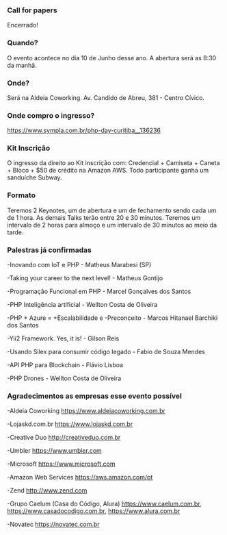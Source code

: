 ### Call for papers
Encerrado!

### Quando?
O evento acontece no dia 10 de Junho desse ano.
A abertura será as 8:30 da manhã.

### Onde?
Será na Aldeia Coworking. Av. Candido de Abreu, 381 - Centro Cívico.

### Onde compro o ingresso?
https://www.sympla.com.br/php-day-curitiba__136236

### Kit Inscrição
O ingresso da direito ao Kit inscrição com:
Credencial + Camiseta + Caneta + Bloco + $50 de crédito na Amazon AWS.
Todo participante ganha um sanduíche Subway.

### Formato
Teremos 2 Keynotes, um de abertura e um de fechamento sendo cada um de 1 hora.
As demais Talks terão entre 20 e 30 minutos.
Teremos um intervalo de 2 horas para almoço e um intervalo de 30 minutos ao meio da tarde.

### Palestras já confirmadas
-Inovando com IoT e PHP	- Matheus Marabesi (SP)

-Taking your career to the next level! - Matheus Gontijo

-Programação Funcional em PHP - Marcel Gonçalves dos Santos

-PHP Inteligência artificial - Wellton Costa de Oliveira

-PHP + Azure = +Escalabilidade e -Preconceito - Marcos Hitanael Barchiki dos Santos

-Yii2 Framework. Yes, it is! - Gilson Reis

-Usando Silex para consumir código legado - Fabio de Souza Mendes

-API PHP para Blockchain - Flávio Lisboa

-PHP Drones - Wellton Costa de Oliveira

### Agradecimentos as empresas esse evento possível
-Aldeia Coworking https://www.aldeiacoworking.com.br

-Lojaskd.com.br https://www.lojaskd.com.br

-Creative Duo http://creativeduo.com.br

-Umbler https://www.umbler.com

-Microsoft https://www.microsoft.com

-Amazon Web Services https://aws.amazon.com/pt

-Zend http://www.zend.com

-Grupo Caelum (Casa do Código, Alura) https://www.caelum.com.br, https://www.casadocodigo.com.br, https://www.alura.com.br

-Novatec https://novatec.com.br
